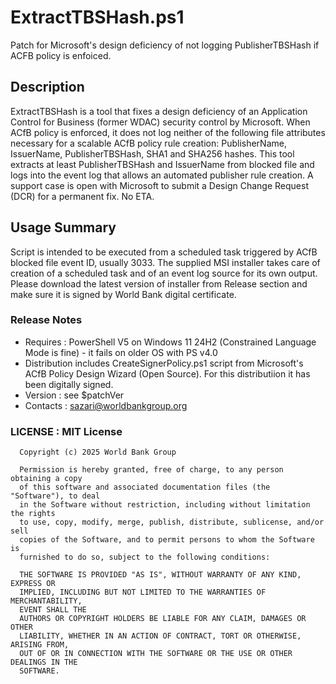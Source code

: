 # ExtractTBSHash.ps1
   Patch for Microsoft's design deficiency of not logging PublisherTBSHash if ACFB policy is enfoiced.

## Description
   ExtractTBSHash is a tool that fixes a design deficiency of an Application Control for Business (former WDAC)
   security control by Microsoft. When ACfB policy is enforced, it does not log neither of the following file
   attributes necessary for a scalable ACfB policy rule creation:
   PublisherName, IssuerName, PublisherTBSHash, SHA1 and SHA256 hashes.
   This tool extracts at least PublisherTBSHash and IssuerName from blocked file and logs into the event log that allows an automated publisher rule creation.
   A support case is open with Microsoft to submit a Design Change Request (DCR) for a permanent fix. No ETA.

## Usage Summary
   Script is intended to be executed from a scheduled task triggered by ACfB blocked file event ID, usually 3033.
   The supplied MSI installer takes care of creation of a scheduled task and of an event log source for its own output.
   Please download the latest version of installer from Release section and make sure it is signed by World Bank digital certificate. 

### Release Notes
   - Requires  : PowerShell V5 on Windows 11 24H2 (Constrained Language Mode is fine) - it fails on older OS with PS v4.0
   - Distribution includes CreateSignerPolicy.ps1 script from Microsoft's ACfB Policy Design Wizard (Open Source). For this distributiion it has been digitally signed.
   - Version   : see $patchVer
   - Contacts  : sazari@worldbankgroup.org

### LICENSE : MIT License
      Copyright (c) 2025 World Bank Group

      Permission is hereby granted, free of charge, to any person obtaining a copy
      of this software and associated documentation files (the "Software"), to deal
      in the Software without restriction, including without limitation the rights
      to use, copy, modify, merge, publish, distribute, sublicense, and/or sell
      copies of the Software, and to permit persons to whom the Software is
      furnished to do so, subject to the following conditions:

      THE SOFTWARE IS PROVIDED "AS IS", WITHOUT WARRANTY OF ANY KIND, EXPRESS OR
      IMPLIED, INCLUDING BUT NOT LIMITED TO THE WARRANTIES OF MERCHANTABILITY,
      EVENT SHALL THE
      AUTHORS OR COPYRIGHT HOLDERS BE LIABLE FOR ANY CLAIM, DAMAGES OR OTHER
      LIABILITY, WHETHER IN AN ACTION OF CONTRACT, TORT OR OTHERWISE, ARISING FROM,
      OUT OF OR IN CONNECTION WITH THE SOFTWARE OR THE USE OR OTHER DEALINGS IN THE
      SOFTWARE.
